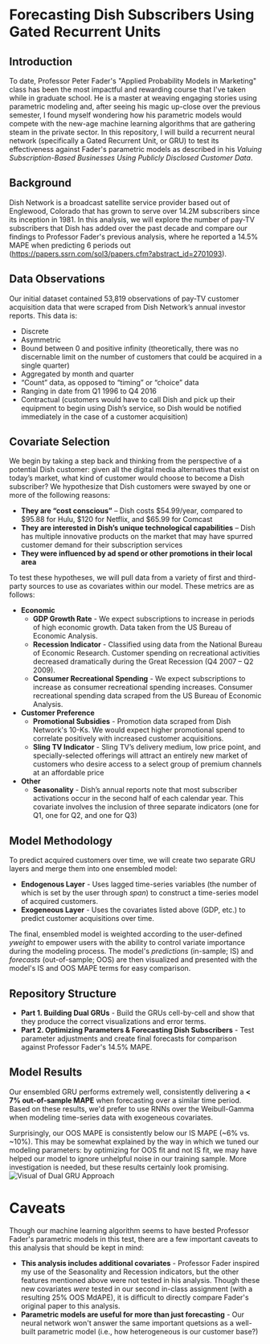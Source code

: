 # Forecasting Dish Subscribers Using Gated Recurrent Units

## Introduction
To date, Professor Peter Fader's "Applied Probability Models in Marketing" class has been the most impactful and rewarding course that I've taken while in graduate school. He is a master at weaving engaging stories using parametric modeling and, after seeing his magic up-close over the previous semester, I found myself wondering how his parametric models would compete with the new-age machine learning algorithms that are gathering steam in the private sector. In this repository, I will build a recurrent neural network (specifically a Gated Recurrent Unit, or GRU) to test its effectiveness against Fader's parametric models as described in his *Valuing Subscription-Based Businesses Using Publicly Disclosed Customer Data*.

## Background
Dish Network is a broadcast satellite service provider based out of Englewood, Colorado that has grown to serve over 14.2M subscribers since its inception in 1981. In this analysis, we will explore the number of pay-TV subscribers that Dish has added over the past decade and compare our findings to Professor Fader's previous analysis, where he reported a 14.5% MAPE when predicting 6 periods out (<https://papers.ssrn.com/sol3/papers.cfm?abstract_id=2701093>).

## Data Observations
Our initial dataset contained 53,819 observations of pay-TV customer acquisition data that were scraped from Dish Network’s annual investor reports. This data is:
* Discrete
* Asymmetric
* Bound between 0 and positive infinity (theoretically, there was no discernable limit on the number of customers that could be acquired in a single quarter)
* Aggregated by month and quarter
* “Count” data, as opposed to “timing” or “choice” data
* Ranging in date from Q1 1996 to Q4 2016
* Contractual (customers would have to call Dish and pick up their equipment to begin using Dish’s service, so Dish would be notified immediately in the case of a customer acquisition)

## Covariate Selection
We begin by taking a step back and thinking from the perspective of a potential Dish customer: given all the digital media alternatives that exist on today’s market, what kind of customer would choose to become a Dish subscriber? We hypothesize that Dish customers were swayed by one or more of the following reasons:
* **They are “cost conscious”** – Dish costs $54.99/year, compared to $95.88 for Hulu, $120 for Netflix, and $65.99 for Comcast 
* **They are interested in Dish’s unique technological capabilities** – Dish has multiple innovative products on the market that may have spurred customer demand for their subscription services
* **They were influenced by ad spend or other promotions in their local area**

To test these hypotheses, we will pull data from a variety of first and third-party sources to use as covariates within our model. These metrics are as follows:
* **Economic**
  * **GDP Growth Rate** - We expect subscriptions to increase in periods of high economic growth. Data taken from the US Bureau of Economic Analysis.
  * **Recession Indicator** - Classified using data from the National Bureau of Economic Research. Customer spending on recreational activities decreased dramatically during the Great Recession (Q4 2007 – Q2 2009).
  * **Consumer Recreational Spending** - We expect subscriptions to increase as consumer recreational spending increases. Consumer recreational spending data scraped from the US Bureau of Economic Analysis.
* **Customer Preference**
  * **Promotional Subsidies** - Promotion data scraped from Dish Network's 10-Ks. We would expect higher promotional spend to correlate positively with increased customer acquisitions.
  * **Sling TV Indicator** - Sling TV’s delivery medium, low price point, and specially-selected offerings will attract an entirely new market of customers who desire access to a select group of premium channels at an affordable price
* **Other**
  * **Seasonality** - Dish’s annual reports note that most subscriber activations occur in the second half of each calendar year. This covariate involves the inclusion of three separate indicators (one for Q1, one for Q2, and one for Q3) 

## Model Methodology
To predict acquired customers over time, we will create two separate GRU layers and merge them into one ensembled model:
* **Endogenous Layer** - Uses lagged time-series variables (the number of which is set by the user through *span*) to construct a time-series model of acquired customers. 
* **Exogeneous Layer** - Uses the covariates listed above (GDP, etc.) to predict customer acquisitions over time.

The final, ensembled model is weighted according to the user-defined *yweight* to empower users with the ability to control variate importance during the modeling process. The model's *predictions* (in-sample; IS) and *forecasts* (out-of-sample; OOS) are then visualized and presented with the model's IS and OOS MAPE terms for easy comparison.

## Repository Structure
* **Part 1. Building Dual GRUs** - Build the GRUs cell-by-cell and show that they produce the correct visualizations and error terms.  
* **Part 2. Optimizing Parameters & Forecasting Dish Subscribers** - Test parameter adjustments and create final forecasts for comparison against Professor Fader's 14.5% MAPE.

## Model Results
Our ensembled GRU performs extremely well, consistently delivering a **< 7% out-of-sample MAPE** when forecasting over a similar time period. Based on these results, we'd prefer to use RNNs over the Weibull-Gamma when modeling time-series data with exogeneous covariates.

Surprisingly, our OOS MAPE is consistently below our IS MAPE (~6% vs. ~10%). This may be somewhat explained by the way in which we tuned our modeling parameters: by optimizing for OOS fit and not IS fit, we may have helped our model to ignore unhelpful noise in our training sample. More investigation is needed, but these results certainly look promising.
![Visual of Dual GRU Approach](http://i66.tinypic.com/2nqabz9.png)

# Caveats
Though our machine learning algorithm seems to have bested Professor Fader's parametric models in this test, there are a few important caveats to this analysis that should be kept in mind: 
* **This analysis includes additional covariates** - Professor Fader inspired my use of the Seasonality and Recession indicators, but the other features mentioned above were not tested in his analysis. Though these new covariates *were* tested in our second in-class assignment (with a resulting 25% OOS MdAPE), it is difficult to directly compare Fader's original paper to this analysis. 
* **Parametric models are useful for more than just forecasting** - Our neural network won't answer the same important quetsions as a well-built parametric model (i.e., how heterogeneous is our customer base?) 
